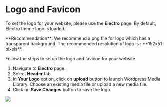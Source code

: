 # Logo and Favicon

To set the logo for your website, please use the **Electro** page. By default, Electro theme logo is loaded.

<div class="alert alert-info">**Recommendation**: We recommend a png file for logo which has a transparent background. The recommended resolution of logo is : **152x51 pixels**.</div>

Follow the steps to setup the logo and favicon for your website.

1. Navigate to **Electro** page.
2. Select **Header** tab.
3. In **Your Logo** option, click on **upload** button to launch Wordpress Media Library. Choose an existing media file or upload a new media file.
4. Click on **Save Changes** button to save the logo.

![](http://transvelo.github.io/docs/electro/images/theme-option-logo.png)



